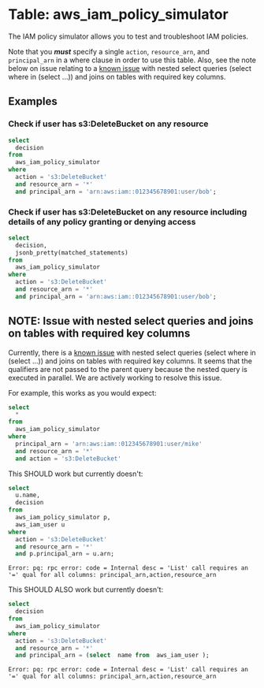 # Table: aws_iam_policy_simulator

The IAM policy simulator allows you to test and troubleshoot IAM policies.

Note that you ***must*** specify a single `action`, `resource_arn`, and `principal_arn` in a where clause in order to use this table.  Also, see the note below on issue relating to a [known issue](https://github.com/turbot/steampipe-postgres-fdw/issues/3) with nested select queries (select where in (select ...)) and joins on tables with required key columns.

## Examples

### Check if user has s3:DeleteBucket on any resource
```sql
select
  decision
from
  aws_iam_policy_simulator
where
  action = 's3:DeleteBucket'
  and resource_arn = '*'
  and principal_arn = 'arn:aws:iam::012345678901:user/bob';
```



### Check if user has s3:DeleteBucket on any resource including details of any policy granting or denying access

```sql
select
  decision,
  jsonb_pretty(matched_statements)
from
  aws_iam_policy_simulator
where
  action = 's3:DeleteBucket'
  and resource_arn = '*'
  and principal_arn = 'arn:aws:iam::012345678901:user/bob';
```


## NOTE: Issue with nested select queries and joins on tables with required key columns
Currently, there is a [known issue](https://github.com/turbot/steampipe-postgres-fdw/issues/3) with nested select queries (select where in (select ...)) and joins on tables with required key columns. It seems that the qualifiers are not passed to the parent query because the nested query is executed in parallel. We are actively working to resolve this issue.

For example, this works as you would expect:

```sql
select
  *
from
  aws_iam_policy_simulator
where
  principal_arn = 'arn:aws:iam::012345678901:user/mike'
  and resource_arn = '*'
  and action = 's3:DeleteBucket'
```


This SHOULD work but currently doesn't:
```sql
select
  u.name,
  decision
from
  aws_iam_policy_simulator p,
  aws_iam_user u
where
  action = 's3:DeleteBucket'
  and resource_arn = '*'
  and p.principal_arn = u.arn;
```
```
Error: pq: rpc error: code = Internal desc = 'List' call requires an '=' qual for all columns: principal_arn,action,resource_arn
```

This SHOULD ALSO work but currently doesn't:
```sql
select
  decision
from
  aws_iam_policy_simulator
where
  action = 's3:DeleteBucket'
  and resource_arn = '*'
  and principal_arn = (select  name from  aws_iam_user );
```
```
Error: pq: rpc error: code = Internal desc = 'List' call requires an '=' qual for all columns: principal_arn,action,resource_arn
```
